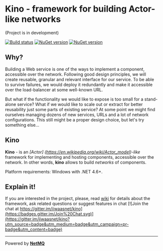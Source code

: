 # Kino - framework for building Actor-like networks

(Project is in development)

[![Build status](https://ci.appveyor.com/api/projects/status/khn5imataa5uw4oj?svg=true)](https://ci.appveyor.com/project/iiwaasnet/kino)
[![NuGet version](https://badge.fury.io/nu/kino.svg)](https://badge.fury.io/nu/kino)
[![NuGet version](https://badge.fury.io/nu/kino.Rendezvous.svg)](https://badge.fury.io/nu/kino.Rendezvous)

Why?
-------------------------------------
Building a Web service is one of the ways to implement a component, accessible over the network. 
Following good design principles, we will create reusable, granular and relevant interface for our service. To be able to survive failures,
we would deploy it redundantly and make it accessible over the load-balancer at some well-known URL.

But what if the functionality we would like to expose is too small for a stand-alone service? What if we would like to scale out or extract for better reusability
just some parts of existing service?  At some point we might find ourselves managing dozens of new services, URLs and a lot of network configurations.
This still might be a proper design choice, but let's try something else...

Kino
-------------------------------------
**Kino** - is an *[Actor] (https://en.wikipedia.org/wiki/Actor_model)-like* framework for implementing and hosting components,
accessible over the network. In other words, **kino** allows to build *networks* of components.

Platform requirements: Windows with .NET 4.6+.

Explain it!
-------------------------------------
If you are interested in the project, please, read [wiki](https://github.com/iiwaasnet/kino/wiki/Introduction) for details about the framework, ask related questions or suggest features in chat [![Join the chat at https://gitter.im/iiwaasnet/kino](https://badges.gitter.im/Join%20Chat.svg)](https://gitter.im/iiwaasnet/kino?utm_source=badge&utm_medium=badge&utm_campaign=pr-badge&utm_content=badge)

-------------------------------------
Powered by **[NetMQ](https://github.com/zeromq/netmq)**
